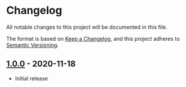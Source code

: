 # Changelog
All notable changes to this project will be documented in this file.

The format is based on [Keep a Changelog](https://keepachangelog.com/en/1.0.0/),
and this project adheres to [Semantic Versioning](https://semver.org/spec/v2.0.0.html).

## [1.0.0] - 2020-11-18
- Initial release

[1.0.0]: https://github.com/edwinvdpol/com.ondilo.ico/releases/tag/v1.0.0
